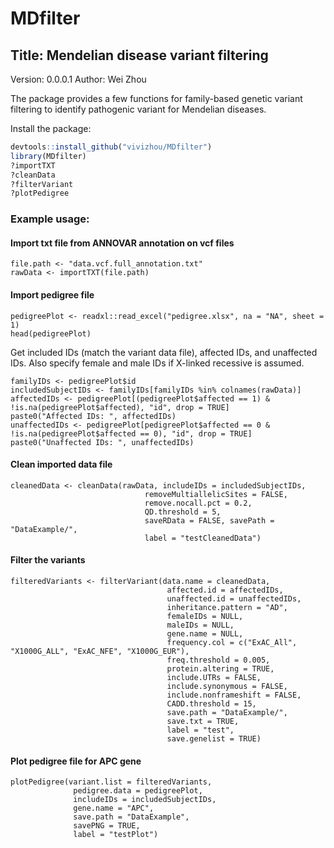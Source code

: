 # MDfilter
## Title: Mendelian disease variant filtering
Version: 0.0.0.1
Author: Wei Zhou

The package provides a few functions for family-based genetic variant filtering to identify pathogenic variant for Mendelian diseases.


Install the package:
```r
devtools::install_github("vivizhou/MDfilter")
library(MDfilter)
?importTXT
?cleanData
?filterVariant
?plotPedigree
```


### Example usage:
#### Import txt file from ANNOVAR annotation on vcf files

```{r, results='hide'}
file.path <- "data.vcf.full_annotation.txt"
rawData <- importTXT(file.path)
```
#### Import pedigree file

```{r, results='hide'}
pedigreePlot <- readxl::read_excel("pedigree.xlsx", na = "NA", sheet = 1)
head(pedigreePlot)

```

Get included IDs (match the variant data file), affected IDs, and unaffected IDs. Also specify female and male IDs if X-linked recessive is assumed. 

```{r, results='hide'}
familyIDs <- pedigreePlot$id
includedSubjectIDs <- familyIDs[familyIDs %in% colnames(rawData)]
affectedIDs <- pedigreePlot[(pedigreePlot$affected == 1) & !is.na(pedigreePlot$affected), "id", drop = TRUE]
paste0("Affected IDs: ", affectedIDs)
unaffectedIDs <- pedigreePlot[pedigreePlot$affected == 0 & !is.na(pedigreePlot$affected == 0), "id", drop = TRUE]
paste0("Unaffected IDs: ", unaffectedIDs)

```

#### Clean imported data file

```{r, results='hide'}
cleanedData <- cleanData(rawData, includeIDs = includedSubjectIDs,
                              removeMultiallelicSites = FALSE,
                              remove.nocall.pct = 0.2,
                              QD.threshold = 5,
                              saveRData = FALSE, savePath = "DataExample/",
                              label = "testCleanedData")

```


#### Filter the variants

```{r, results='hide'}
filteredVariants <- filterVariant(data.name = cleanedData,
                                   affected.id = affectedIDs,
                                   unaffected.id = unaffectedIDs,
                                   inheritance.pattern = "AD", 
                                   femaleIDs = NULL,
                                   maleIDs = NULL, 
                                   gene.name = NULL,
                                   frequency.col = c("ExAC_All", "X1000G_ALL", "ExAC_NFE", "X1000G_EUR"),
                                   freq.threshold = 0.005,
                                   protein.altering = TRUE, 
                                   include.UTRs = FALSE,
                                   include.synonymous = FALSE,
                                   include.nonframeshift = FALSE,
                                   CADD.threshold = 15,
                                   save.path = "DataExample/",
                                   save.txt = TRUE,
                                   label = "test",
                                   save.genelist = TRUE)
```

#### Plot pedigree file for APC gene

```{r, results='markup'}
plotPedigree(variant.list = filteredVariants,
              pedigree.data = pedigreePlot,
              includeIDs = includedSubjectIDs,
              gene.name = "APC",
              save.path = "DataExample",
              savePNG = TRUE,
              label = "testPlot")
```
